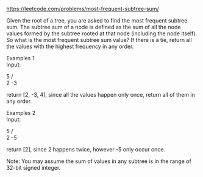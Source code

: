 https://leetcode.com/problems/most-frequent-subtree-sum/

Given the root of a tree, you are asked to find the most frequent subtree sum. The subtree sum of a node is defined as the sum of all the node values formed by the subtree rooted at that node (including the node itself). So what is the most frequent subtree sum value? If there is a tie, return all the values with the highest frequency in any order.

Examples 1\
Input:

  5
 / \
2   -3

return [2, -3, 4], since all the values happen only once, return all of them in any order.

Examples 2\
Input:

  5
 / \
2   -5

return [2], since 2 happens twice, however -5 only occur once.

Note: You may assume the sum of values in any subtree is in the range of 32-bit signed integer.
